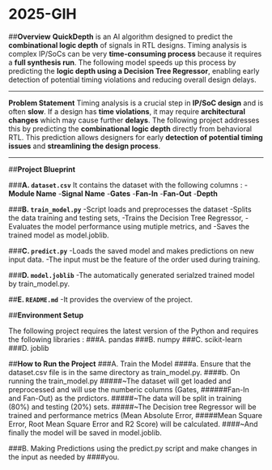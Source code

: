 # 2025-GIH

##**Overview**
**QuickDepth** is an AI algorithm designed to predict the **combinational logic depth** of signals in RTL designs. Timing analysis is complex IP/SoCs can be very **time-consuming process** because it requires a **full synthesis run**. The following model speeds up this process by predicting the **logic depth using a Decision Tree Regressor**, enabling early detection of potential timing violations and reducing overall design delays.

---

**Problem Statement**
Timing analysis is a crucial step in **IP/SoC design** and is often **slow**.
If a design has **time violations**, it may require **architectural changes** which may cause further **delays**. 
The following project addresses this by predicting the **combinational logic depth** directly from behavioral RTL. This prediction allows designers for early **detection of potential timing issues** and **streamlining the design process**.

---

##**Project Blueprint**

###**A. `dataset.csv`**
It contains the dataset with the following columns :
-**Module Name**
-**Signal Name**
-**Gates**
-**Fan-In**
-**Fan-Out**
-**Depth**


###**B. `train_model.py`**
-Script loads and preprocesses the dataset
-Splits the data training and testing sets, 
-Trains the Decision Tree Regressor, 
-Evaluates the model performance using mutiple metrics, and 
-Saves the trained model as model.joblib.

###**C. `predict.py`**
-Loads the saved model and makes predictions on new input data. 
-The input must be the feature of the order used during training.

###**D. `model.joblib`**
-The automatically generated serialzed trained model by train_model.py.

##**E. `README.md`** 
-It provides the overview of the project.

##**Environment Setup**

The following project requires the latest version of the Python and requires the following libraries :
###A. pandas
###B. numpy
###C. scikit-learn
###D. joblib

##**How to Run the Project**
###A. Train the Model
####a. Ensure that the dataset.csv file is in the same directory as train_model.py.
####b. On running the train_model.py 
#####~The dataset will get loaded and preprocessed and will use the numberic columns (Gates, ######Fan-In and Fan-Out) as the prdictors.
#####~The data will be split in training (80%) and testing (20%) sets.
#####~The Decision tree Regressor will be trained and performance metrics (Mean Absolute Error, #####Mean Square Error, Root Mean Square Error and R2 Score) will be calculated.
####~And finally the model will be saved in model.joblib.

###B. Making Predictions using the predict.py script and make changes in the input as needed by ####you.
  
  
